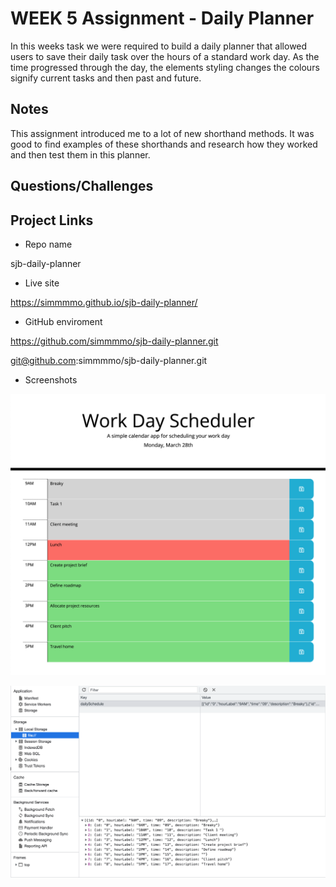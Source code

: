 # WEEK 5 Assignment - Daily Planner
In this weeks task we were required to build a daily planner that allowed users to save their daily task over the hours of a standard work day. As the time progressed through the day, the elements styling changes the colours signify current tasks and then past and future.


## Notes 
This assignment introduced me to a lot of new shorthand methods. It was good to find examples of these shorthands and research how they worked and then test them in this planner.


## Questions/Challenges



## Project Links

* Repo name

sjb-daily-planner

* Live site

https://simmmmo.github.io/sjb-daily-planner/

* GitHub enviroment

https://github.com/simmmmo/sjb-daily-planner.git

git@github.com:simmmmo/sjb-daily-planner.git

* Screenshots

![Daily planner](./assets/screenshots/daily-planner-screenshot.png)

![Saved results](./assets/screenshots/saved-tasks.png)


